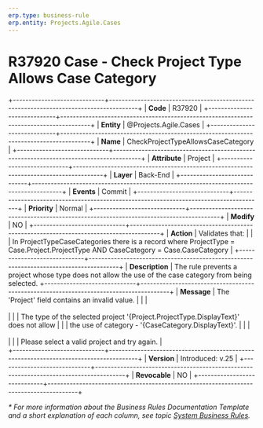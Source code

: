 ```yaml
---
erp.type: business-rule
erp.entity: Projects.Agile.Cases
---
```


# R37920 Case - Check Project Type Allows Case Category
+-----------------------------+---------------------------------------------------------------------------------------+
| **Code**                    | R37920                                                                                |
+-----------------------------+---------------------------------------------------------------------------------------+
| **Entity**                  | @Projects.Agile.Cases                                                                 |
+-----------------------------+---------------------------------------------------------------------------------------+
| **Name**                    | CheckProjectTypeAllowsCaseCategory                                                    |
+-----------------------------+---------------------------------------------------------------------------------------+
| **Attribute**               | Project                                                                               |
+-----------------------------+---------------------------------------------------------------------------------------+
| **Layer**                   | Back-End                                                                              |
+-----------------------------+---------------------------------------------------------------------------------------+
| **Events**                  | Commit                                                                                |
+-----------------------------+---------------------------------------------------------------------------------------+
| **Priority**                | Normal                                                                                |
+-----------------------------+---------------------------------------------------------------------------------------+
| **Modify**                  | NO                                                                                    |
+-----------------------------+---------------------------------------------------------------------------------------+
| **Action**                  | Validates that:                                                                       |
|                             | In ProjectTypeCaseCategories there is a record where ProjectType = Case.Project.ProjectType AND CaseCategory = Case.CaseCategory                                                                 |
+-----------------------------+---------------------------------------------------------------------------------------+
| **Description**             | The rule prevents a project whose type does not allow the use of the case category from being selected.
+-----------------------------+---------------------------------------------------------------------------------------+
| **Message**                 | The 'Project' field contains an invalid value.                                        |
|                             | <br></br>                                                                             |
|                             | The type of the selected project '{Project.ProjectType.DisplayText}' does not allow   |
|                             | the use of category - '{CaseCategory.DisplayText}'.                                   |
|                             | <br></br>                                                                             |
|                             | Please select a valid project and try again.                                          |                             
+-----------------------------+---------------------------------------------------------------------------------------+
| **Version**                 | Introduced: v.25                                                                      |
+-----------------------------+---------------------------------------------------------------------------------------+
| **Revocable**               | NO                                                                                    |
+-----------------------------+---------------------------------------------------------------------------------------+

*\* For more information about the Business Rules Documentation Template and a short explanation of each column, see
topic [System Business Rules](../templates/template-description-system-business-rules.md).*
